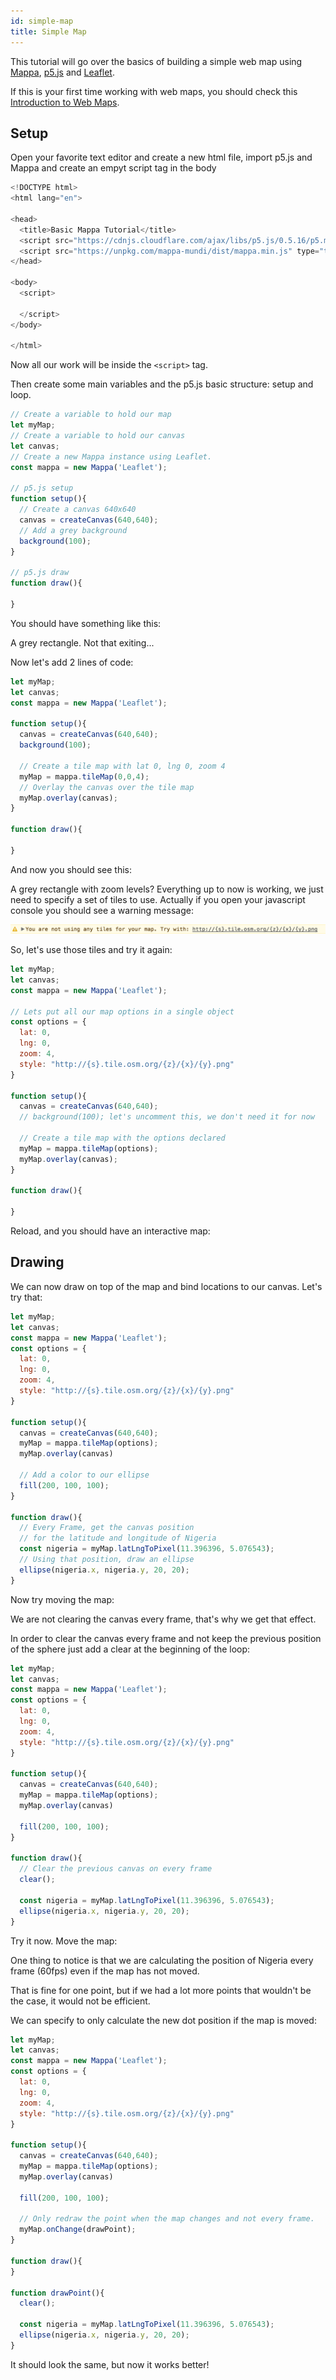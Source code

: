 ```yaml
---
id: simple-map
title: Simple Map
---
```


This tutorial will go over the basics of building a simple web map using [Mappa](https://github.com/cvalenzuela/Mappa), [p5.js](https://github.com/processing/p5.js) and [Leaflet](http://leafletjs.com/). 

If this is your first time working with web maps, you should check this [Introduction to Web Maps](tutorials-introduction-to-web-maps.md). 

## Setup

Open your favorite text editor and create a new html file, import p5.js and Mappa and create an empyt script tag in the body

```javascript
<!DOCTYPE html>
<html lang="en">

<head>
  <title>Basic Mappa Tutorial</title>
  <script src="https://cdnjs.cloudflare.com/ajax/libs/p5.js/0.5.16/p5.min.js" type="text/javascript"></script>
  <script src="https://unpkg.com/mappa-mundi/dist/mappa.min.js" type="text/javascript"></script>
</head>

<body>
  <script>
  
  </script>
</body>

</html>
```

Now all our work will be inside the `<script>` tag.

Then create some main variables and the p5.js basic structure: setup and loop.

```javascript
// Create a variable to hold our map
let myMap;
// Create a variable to hold our canvas
let canvas;
// Create a new Mappa instance using Leaflet.
const mappa = new Mappa('Leaflet');

// p5.js setup
function setup(){
  // Create a canvas 640x640
  canvas = createCanvas(640,640); 
  // Add a grey background
  background(100);
}

// p5.js draw
function draw(){

}
```

You should have something like this:

<div id="01"></div>

A grey rectangle. Not that exiting...

Now let's add 2 lines of code:

```javascript
let myMap;
let canvas;
const mappa = new Mappa('Leaflet');

function setup(){
  canvas = createCanvas(640,640); 
  background(100);

  // Create a tile map with lat 0, lng 0, zoom 4
  myMap = mappa.tileMap(0,0,4); 
  // Overlay the canvas over the tile map
  myMap.overlay(canvas);
}

function draw(){

}
```

And now you should see this:

<div id="02"></div>

A grey rectangle with zoom levels? Everything up to now is working, we just need to specify a set of tiles to use. Actually if you open your javascript console you should see a warning message:

![](assets/img/warning.png)

So, let's use those tiles and try it again:

```javascript
let myMap;
let canvas;
const mappa = new Mappa('Leaflet');

// Lets put all our map options in a single object
const options = {
  lat: 0,
  lng: 0,
  zoom: 4,
  style: "http://{s}.tile.osm.org/{z}/{x}/{y}.png"
}

function setup(){
  canvas = createCanvas(640,640); 
  // background(100); let's uncomment this, we don't need it for now

  // Create a tile map with the options declared
  myMap = mappa.tileMap(options); 
  myMap.overlay(canvas);
}

function draw(){

}
```

Reload, and you should have an interactive map:

<div id="03"></div>

## Drawing

We can now draw on top of the map and bind locations to our canvas. Let's try that:

```javascript
let myMap;
let canvas;
const mappa = new Mappa('Leaflet');
const options = {
  lat: 0,
  lng: 0,
  zoom: 4,
  style: "http://{s}.tile.osm.org/{z}/{x}/{y}.png"
}

function setup(){
  canvas = createCanvas(640,640);
  myMap = mappa.tileMap(options); 
  myMap.overlay(canvas) 

  // Add a color to our ellipse
  fill(200, 100, 100);
}

function draw(){
  // Every Frame, get the canvas position 
  // for the latitude and longitude of Nigeria
  const nigeria = myMap.latLngToPixel(11.396396, 5.076543); 
  // Using that position, draw an ellipse
  ellipse(nigeria.x, nigeria.y, 20, 20);
}
```

Now try moving the map:

<div id="04"></div>

We are not clearing the canvas every frame, that's why we get that effect. 

In order to clear the canvas every frame and not keep the previous position of the sphere just add a clear at the beginning of the loop: 

```javascript
let myMap;
let canvas;
const mappa = new Mappa('Leaflet');
const options = {
  lat: 0,
  lng: 0,
  zoom: 4,
  style: "http://{s}.tile.osm.org/{z}/{x}/{y}.png"
}

function setup(){
  canvas = createCanvas(640,640);
  myMap = mappa.tileMap(options); 
  myMap.overlay(canvas) 

  fill(200, 100, 100);
}

function draw(){
  // Clear the previous canvas on every frame
  clear();

  const nigeria = myMap.latLngToPixel(11.396396, 5.076543); 
  ellipse(nigeria.x, nigeria.y, 20, 20);
}
```

Try it now. Move the map:

<div id="05"></div>

One thing to notice is that we are calculating the position of Nigeria every frame (60fps) even if the map has not moved.

That is fine for one point, but if we had a lot more points that wouldn't be the case, it would not be efficient.

We can specify to only calculate the new dot position if the map is moved:

```javascript
let myMap;
let canvas;
const mappa = new Mappa('Leaflet');
const options = {
  lat: 0,
  lng: 0,
  zoom: 4,
  style: "http://{s}.tile.osm.org/{z}/{x}/{y}.png"
}

function setup(){
  canvas = createCanvas(640,640);
  myMap = mappa.tileMap(options); 
  myMap.overlay(canvas) 

  fill(200, 100, 100);
  
  // Only redraw the point when the map changes and not every frame.
  myMap.onChange(drawPoint);
}

function draw(){
}

function drawPoint(){
  clear();

  const nigeria = myMap.latLngToPixel(11.396396, 5.076543); 
  ellipse(nigeria.x, nigeria.y, 20, 20);
}
```

It should look the same, but now it works better!

<div id="06"></div>

<script src="assets/scripts/tutorials-simple-map.js"></script>

